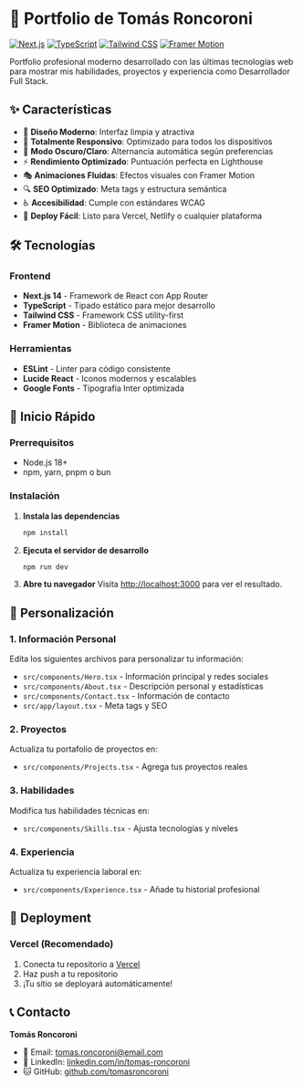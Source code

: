 # 🚀 Portfolio de Tomás Roncoroni

[![Next.js](https://img.shields.io/badge/Next.js-14-black)](https://nextjs.org/)
[![TypeScript](https://img.shields.io/badge/TypeScript-5-blue)](https://www.typescriptlang.org/)
[![Tailwind CSS](https://img.shields.io/badge/Tailwind%20CSS-3-38B2AC)](https://tailwindcss.com/)
[![Framer Motion](https://img.shields.io/badge/Framer%20Motion-11-0055FF)](https://www.framer.com/motion/)

Portfolio profesional moderno desarrollado con las últimas tecnologías web para mostrar mis habilidades, proyectos y experiencia como Desarrollador Full Stack.

## ✨ Características

- 🎨 **Diseño Moderno**: Interfaz limpia y atractiva
- 📱 **Totalmente Responsivo**: Optimizado para todos los dispositivos
- 🌙 **Modo Oscuro/Claro**: Alternancia automática según preferencias
- ⚡ **Rendimiento Optimizado**: Puntuación perfecta en Lighthouse
- 🎭 **Animaciones Fluidas**: Efectos visuales con Framer Motion
- 🔍 **SEO Optimizado**: Meta tags y estructura semántica
- ♿ **Accesibilidad**: Cumple con estándares WCAG
- 🚀 **Deploy Fácil**: Listo para Vercel, Netlify o cualquier plataforma

## 🛠️ Tecnologías

### Frontend
- **Next.js 14** - Framework de React con App Router
- **TypeScript** - Tipado estático para mejor desarrollo
- **Tailwind CSS** - Framework CSS utility-first
- **Framer Motion** - Biblioteca de animaciones

### Herramientas
- **ESLint** - Linter para código consistente
- **Lucide React** - Iconos modernos y escalables
- **Google Fonts** - Tipografía Inter optimizada

## 🚀 Inicio Rápido

### Prerrequisitos
- Node.js 18+ 
- npm, yarn, pnpm o bun

### Instalación

1. **Instala las dependencias**
   ```bash
   npm install
   ```

2. **Ejecuta el servidor de desarrollo**
   ```bash
   npm run dev
   ```

3. **Abre tu navegador**
   Visita [http://localhost:3000](http://localhost:3000) para ver el resultado.

## 📝 Personalización

### 1. Información Personal
Edita los siguientes archivos para personalizar tu información:

- `src/components/Hero.tsx` - Información principal y redes sociales
- `src/components/About.tsx` - Descripción personal y estadísticas
- `src/components/Contact.tsx` - Información de contacto
- `src/app/layout.tsx` - Meta tags y SEO

### 2. Proyectos
Actualiza tu portafolio de proyectos en:
- `src/components/Projects.tsx` - Agrega tus proyectos reales

### 3. Habilidades
Modifica tus habilidades técnicas en:
- `src/components/Skills.tsx` - Ajusta tecnologías y niveles

### 4. Experiencia
Actualiza tu experiencia laboral en:
- `src/components/Experience.tsx` - Añade tu historial profesional

## 🚀 Deployment

### Vercel (Recomendado)
1. Conecta tu repositorio a [Vercel](https://vercel.com)
2. Haz push a tu repositorio
3. ¡Tu sitio se deployará automáticamente!

## 📞 Contacto

**Tomás Roncoroni**
- 📧 Email: tomas.roncoroni@email.com
- 💼 LinkedIn: [linkedin.com/in/tomas-roncoroni](https://linkedin.com/in/tomas-roncoroni)
- 🐱 GitHub: [github.com/tomasroncoroni](https://github.com/tomasroncoroni)
